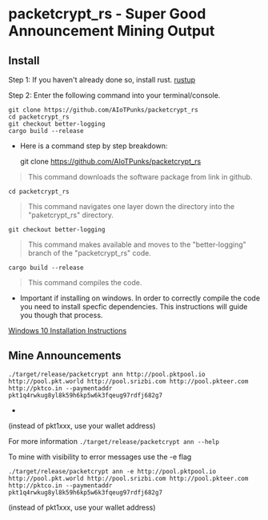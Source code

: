 # packetcrypt_rs - Super Good Announcement Mining Output

## Install
Step 1: If you haven't already done so, install rust.  [rustup](https://rustup.rs/)

Step 2: Enter the following command into your terminal/console.  

    git clone https://github.com/AIoTPunks/packetcrypt_rs
    cd packetcrypt_rs
    git checkout better-logging
    cargo build --release


* Here is a command step by step breakdown:
    
    git clone https://github.com/AIoTPunks/packetcrypt_rs
    
>This command downloads the software package from link in github.

    cd packetcrypt_rs

>This command navigates one layer down the directory into the "paketcrypt_rs" directory.

    git checkout better-logging
    
>This command makes available and moves to the "better-logging" branch of the "packetcrypt_rs" code.

    cargo build --release
    
>This command compiles the code.

* Important if installing on windows.  In order to correctly compile the code you need to install specfic dependencies.  This instructions will guide you though that process.

[Windows 10 Installation Instructions](https://github.com/cjdelisle/packetcrypt_rs/issues/39#issuecomment-999982652)



## Mine Announcements

    ./target/release/packetcrypt ann http://pool.pktpool.io http://pool.pkt.world http://pool.srizbi.com http://pool.pkteer.com http://pktco.in --paymentaddr       pkt1q4rwkug8yl8k59h6kp5w6k3fqeug97rdfj682g7
    
*


    
(instead of pkt1xxx, use your wallet address)

For more information  `./target/release/packetcrypt ann --help`

To mine with visibility to error messages use the -e flag

    ./target/release/packetcrypt ann -e http://pool.pktpool.io http://pool.pkt.world http://pool.srizbi.com http://pool.pkteer.com http://pktco.in --paymentaddr       pkt1q4rwkug8yl8k59h6kp5w6k3fqeug97rdfj682g7

(instead of pkt1xxx, use your wallet address)


